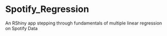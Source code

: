 # Spotify_Regression
An RShiny app stepping through fundamentals of multiple linear regression on Spotify Data
